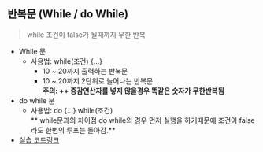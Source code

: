 ## 반복문 (While / do While)  
> while 조건이 false가 될때까지 무한 반복
* While 문  
  * 사용법: while(조건) {...}  
    * 10 ~ 20까지 출력하는 반복문  
    * 10 ~ 20까지 2단위로 늘어나는 반복문  
    **주의: ++ 증감연산자를 넣지 않을경우 똑같은 숫자가 무한반복됨**
* do while 문  
  * 사용법: do {...} while(조건)  
  ** while문과의 차이점 do while의 경우 먼저 실행을 하기때문에 조건이 false라도 한번의 루프는 돌아감.**  
* [실습 코드링크](https://github.com/stemkorea7/javascript/blob/master/basic_javascript/chapter11/loops2.js)
